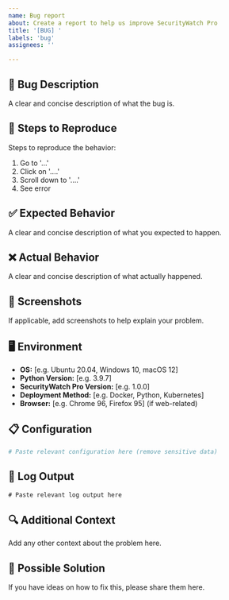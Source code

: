 ```yaml
---
name: Bug report
about: Create a report to help us improve SecurityWatch Pro
title: '[BUG] '
labels: 'bug'
assignees: ''

---
```


## 🐛 **Bug Description**
A clear and concise description of what the bug is.

## 🔄 **Steps to Reproduce**
Steps to reproduce the behavior:
1. Go to '...'
2. Click on '....'
3. Scroll down to '....'
4. See error

## ✅ **Expected Behavior**
A clear and concise description of what you expected to happen.

## ❌ **Actual Behavior**
A clear and concise description of what actually happened.

## 📸 **Screenshots**
If applicable, add screenshots to help explain your problem.

## 🖥️ **Environment**
- **OS:** [e.g. Ubuntu 20.04, Windows 10, macOS 12]
- **Python Version:** [e.g. 3.9.7]
- **SecurityWatch Pro Version:** [e.g. 1.0.0]
- **Deployment Method:** [e.g. Docker, Python, Kubernetes]
- **Browser:** [e.g. Chrome 96, Firefox 95] (if web-related)

## 📋 **Configuration**
```yaml
# Paste relevant configuration here (remove sensitive data)
```

## 📝 **Log Output**
```
# Paste relevant log output here
```

## 🔍 **Additional Context**
Add any other context about the problem here.

## 🎯 **Possible Solution**
If you have ideas on how to fix this, please share them here.
